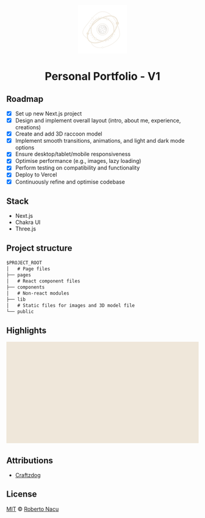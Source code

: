 <div align="center">
  <img src="public/logo-light-nobg.png" alt="logo" width="128"/>
  <h1>Personal Portfolio - V1</h1>

</div>

## Roadmap

- [x] Set up new Next.js project
- [x] Design and implement overall layout (intro, about me, experience, creations)
- [x] Create and add 3D raccoon model
- [x] Implement smooth transitions, animations, and light and dark mode options
- [x] Ensure desktop/tablet/mobile responsiveness
- [x] Optimise performance (e.g., images, lazy loading)
- [x] Perform testing on compatibility and functionality
- [x] Deploy to Vercel
- [x] Continuously refine and optimise codebase

## Stack

- Next.js
- Chakra UI
- Three.js

## Project structure

```
$PROJECT_ROOT
│   # Page files
├── pages
│   # React component files
├── components
│   # Non-react modules
├── lib
│   # Static files for images and 3D model file
└── public
```

## Highlights

  <div align="center">
    <img src="public/screenshots/landpage.gif" alt="landpage gif"/>
  </div>
<div align="justify">

## Attributions

- [Craftzdog](https://github.com/craftzdog/craftzdog-homepage)

## License

[MIT](https://github.com/1391819/personal-portfolio/blob/main/License.txt) © [Roberto Nacu](https://github.com/1391819)

</div>
